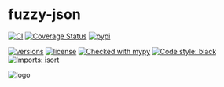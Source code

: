# fuzzy-json
[![CI](https://github.com/livingbio/fuzzy-json/workflows/python-unittest/badge.svg?branch=main)](https://github.com/livingbio/fuzzy-json/actions?query=workflow%3Apython-unittest++branch%3Amain++)
[![Coverage Status](https://coveralls.io/repos/github/livingbio/fuzzy-json/badge.svg?branch=main)](https://coveralls.io/github/livingbio/gpt-fn?branch=main)
[![pypi](https://img.shields.io/pypi/v/fuzy-jon.svg)](https://pypi.python.org/pypi/fuzy-jon)
<!-- [![downloads](https://pepy.tech/badge/fuzy-jon/month)](https://pepy.tech/project/fuzy-jon) -->
[![versions](https://img.shields.io/pypi/pyversions/fuzy-jon.svg)](https://github.com/livingbio/fuzy-jon)
[![license](https://img.shields.io/github/license/livingbio/fuzzy-json.svg)](https://github.com/livingbio/fuzzy-json/blob/main/LICENSE)
[![Checked with mypy](https://www.mypy-lang.org/static/mypy_badge.svg)](https://mypy-lang.org/)
[![Code style: black](https://img.shields.io/badge/code%20style-black-000000.svg)](https://github.com/psf/black)
[![Imports: isort](https://img.shields.io/badge/%20imports-isort-%231674b1?style=flat&labelColor=ef8336)](https://pycqa.github.io/isort/)


![logo](./site/276545475-2f7178c0-70d9-4ebd-8ca2-b6a317062944.png)

